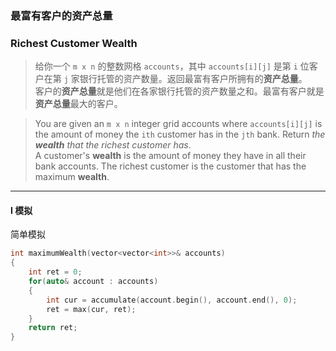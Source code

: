 ### 最富有客户的资产总量
### Richest Customer Wealth

> 给你一个 `m x n` 的整数网格 `accounts`，其中 `accounts[i][j]` 是第 `i` 位客户在第 `j` 家银行托管的资产数量。返回最富有客户所拥有的**资产总量**。  
> 客户的**资产总量**就是他们在各家银行托管的资产数量之和。最富有客户就是**资产总量**最大的客户。  

> You are given an `m x n` integer grid accounts where `accounts[i][j]` is the amount of money the `ith` customer has in the `jth` bank. Return *the **wealth** that the richest customer has*.  
> A customer's **wealth** is the amount of money they have in all their bank accounts. The richest customer is the customer that has the maximum **wealth**.  

----------

#### I 模拟

简单模拟

```cpp
int maximumWealth(vector<vector<int>>& accounts) 
{
    int ret = 0;
    for(auto& account : accounts)
    {
        int cur = accumulate(account.begin(), account.end(), 0);
        ret = max(cur, ret);
    }
    return ret;
}
```
